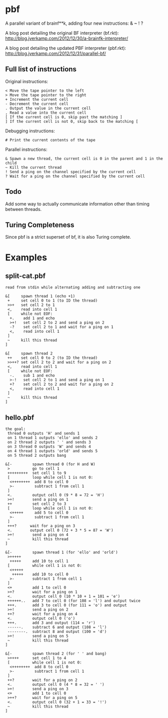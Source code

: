 pbf
===

A parallel variant of brainf**k, adding four new instructions: & ~ ! ?

A blog post detailing the original BF interpreter (bf.rkt):
http://blog.jverkamp.com/2012/12/30/a-brainfk-interpreter/

A blog post detailing the updated PBF interpreter (pbf.rkt):
http://blog.jverkamp.com/2012/12/31/parallel-bf/

Full list of instructions
-------------------------

Original instructions:

    < Move the tape pointer to the left
    > Move the tape pointer to the right 
    + Increment the current cell
    - Decrement the current cell
    . Output the value in the current cell
    , Read a value into the current cell
    [ If the current cell is 0, skip past the matching ]
    ] If the current cell is not 0, skip back to the matching [

Debugging instructions:

    # Print the current contents of the tape

Parallel instructions:

    & Spawn a new thread, the current cell is 0 in the parent and 1 in the child
    ~ Kill the current thread
    ! Send a ping on the channel specified by the current cell
    ? Wait for a ping on the channel specified by the current cell

Todo
----

Add some way to actually communicate information other than timing between threads. 

Turing Completeness
-------------------

Since pbf is a strict superset of bf, it is also Turing complete. 

Examples
========

split-cat.pbf
-------------
    read from stdin while alternating adding and subtracting one

    &[     spawn thread 1 (echo +1)
     +     set cell 0 to 1 (to ID the thread)
     >>+   set cell 2 to 1
     <,    read into cell 1
     [     while not EOF:
      +.    add 1 and echo
      >+!   set cell 2 to 2 and send a ping on 2
      -?    set cell 2 to 1 and wait for a ping on 1
      <,    read into cell 1
     ]
     ~     kill this thread
    ]
    
    &[     spawn thread 2
     ++    set cell 0 to 2 (to ID the thread)
     >>++? set cell 2 to 2 and wait for a ping on 2
     <,    read into cell 1
     [     while not EOF:
      -.    sub 1 and echo
      >-!   set cell 2 to 1 and send a ping on 1
      +?    set cell 2 to 2 and wait for a ping on 2
      <,    read into cell 1
     ]
     ~     kill this thread
    ]

hello.pbf
---------
    the goal:
     thread 0 outputs 'H' and sends 1
     on 1 thread 1 outputs 'ello' and sends 2
     on 2 thread 2 outputs ' ' and sends 3
     on 3 thread 0 outputs 'W' and sends 4
     on 4 thread 1 outputs 'orld' and sends 5
     on 5 thread 2 outputs bang
    
    &[-         spawn thread 0 (for H and W)
     >          go to cell 1
     +++++++++  set cell 1 to 9
     [          loop while cell 1 is not 0:
      <++++++++  add 8 to cell 0
      >-         subtract 1 from cell 1
     ]
     <.         output cell 0 (9 * 8 = 72 = 'H')
     >+!        send a ping on 1
     ++         set cell 2 to 3
     [          loop while cell 1 is not 0:
      <+++++     add 5 to cell 0
      >-         subtract 1 from cell 1
     ]
     +++?      wait for a ping on 3
     <.        output cell 0 (72 + 3 * 5 = 87 = 'W')
     >+!        send a ping on 4
     ~          kill this thread
    ]
    
    &[-         spawn thread 1 (for 'ello' and 'orld')
     >+++++
      +++++     add 10 to cell 1
     [          while cell 1 is not 0:
      <+++++
       +++++    add 10 to cell 0
      >-        subtract 1 from cell 1
     ]
     <+         add 1 to cell 0
     >+?        wait for a ping on 1
     <.         output cell 0 (10 * 10 + 1 = 101 = 'e')
     ++++++..   add 7 to cell 0 (for 108 = 'l') and output twice
     +++.       add 3 to cell 0 (for 111 = 'o') and output
     >+!        send a ping on 2
     ++?        wait for a ping on 4
     <.         output cell 0 ('o')
     +++.       add 3 and output (114 = 'r')
     ------.    subtract 6 and output (108 = 'l')
     --------.  subtract 8 and output (100 = 'd')
     >+!        send a ping on 5
     ~          kill this thread
    ]
    
    &[-         spawn thread 2 (for ' ' and bang)
     >++++      set cell 1 to 4
     [          while cell 1 is not 0:
      <++++++++  add 8 to cell 0
      >-         subtract 1 from cell 1
     ]
     ++?        wait for a ping on 2
     <.         output cell 0 (4 * 8 = 32 = ' ')
     >+!        send a ping on 3
     <+         add 1 to cell 0
     >++?       wait for a ping on 5
     <.         output cell 0 (32 + 1 = 33 = '!')
     ~          kill this thread
    ]

